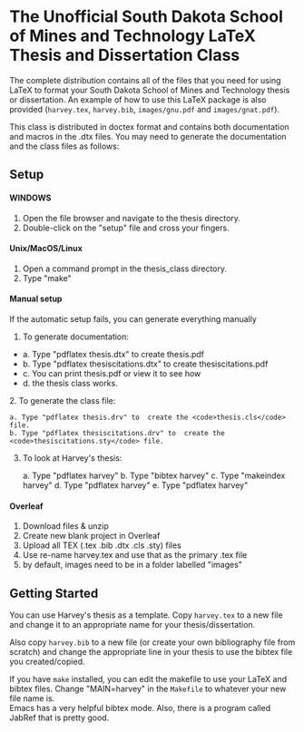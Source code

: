 <H1>The Unofficial South Dakota School of Mines and Technology LaTeX Thesis and Dissertation Class</H1>

The complete distribution contains all of the files that you need for using LaTeX to format your South Dakota School of Mines and Technology thesis or dissertation.
An example of how to use this LaTeX package is also provided (<code>harvey.tex</code>, <code>harvey.bib</code>, <code>images/gnu.pdf</code> and <code>images/gnat.pdf</code>).

 This class is distributed in doctex format and contains both
 documentation and macros in the .dtx files.  You may need to generate
 the documentation and the class files as follows:

<H2>Setup</H2>
<H4>WINDOWS</H4>

1. Open the file browser and navigate to the thesis directory.
2. Double-click on the "setup" file and cross your fingers.

<H4>Unix/MacOS/Linux</H4>

1. Open a command prompt in the thesis_class directory.
2. Type "make"


<H4>Manual setup</H4>
If the automatic setup fails, you can generate everything manually

1. To generate documentation:
 <ul>
 <li> a. Type "pdflatex thesis.dtx" to create thesis.pdf </li>
 <li> b. Type "pdflatex thesiscitations.dtx" to create thesiscitations.pdf</li>
 <li> c. You can print thesis.pdf or view it to see how</li>
 <li> d. the thesis class works.</li>
 </ul>
2. To generate the class file:

    a. Type "pdflatex thesis.drv" to  create the <code>thesis.cls</code> file.
    b. Type "pdflatex thesiscitations.drv" to  create the <code>thesiscitations.sty</code> file.

3. To look at Harvey's thesis:

    a. Type "pdflatex harvey"
    b. Type "bibtex harvey"
    c. Type "makeindex harvey"
    d. Type "pdflatex harvey"
    e. Type "pdflatex harvey"

<H4>Overleaf</H4>

1. Download files & unzip
2. Create new blank project in Overleaf
3. Upload all TEX (.tex .bib .dtx .cls .sty) files
4. Use re-name harvey.tex and use that as the primary .tex file
5. by default, images need to be in a folder labelled "images" 



<H2>Getting Started</H2>

You can use Harvey's thesis as a template.  Copy <code>harvey.tex</code>
    to a new file and change it to an appropriate name for your thesis/dissertation.
    
Also copy <code>harvey.bib</code> to a new file (or create your own
    bibliography file from scratch) and change the appropriate
    line in your thesis to use the bibtex file you created/copied.
  
If you have <code>make</code> installed, you can edit the makefile to use your LaTeX and bibtex files.
Change "MAIN=harvey" in the <code>Makefile</code> to
whatever your new file name is.  
Emacs has a very helpful bibtex mode.  Also, there is a
program called JabRef that is pretty good.


   
